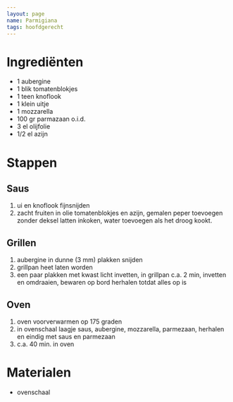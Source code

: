 ```yaml
---
layout: page
name: Parmigiana
tags: hoofdgerecht
---
```


# Ingrediënten
- 1 aubergine 
- 1 blik tomatenblokjes
- 1 teen knoflook
- 1 klein uitje
- 1 mozzarella
- 100 gr parmazaan o.i.d.
- 3 el olijfolie
- 1/2 el azijn

# Stappen
## Saus
1. ui en knoflook fijnsnijden 
2. zacht fruiten in olie tomatenblokjes en azijn, gemalen peper toevoegen zonder deksel latten inkoken, water toevoegen als het droog kookt.
## Grillen
1. aubergine in dunne (3 mm) plakken snijden 
2. grillpan heet laten worden
3. een paar plakken met kwast licht invetten, in grillpan c.a. 2 min, invetten en omdraaien, bewaren op bord herhalen totdat alles op is
## Oven
1. oven voorverwarmen op 175 graden 
2. in ovenschaal laagje saus, aubergine, mozzarella, parmezaan, herhalen en eindig met saus en parmezaan
3. c.a. 40 min. in oven


# Materialen
- ovenschaal
